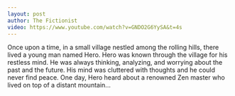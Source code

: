 ```yaml
---
layout: post
author: The Fictionist
video: https://www.youtube.com/watch?v=GNDO2G6YySA&t=4s
---
```


Once upon a time, in a small village nestled among the rolling hills, there lived a young man named Hero. Hero was known through the village for his restless mind. He was always thinking, analyzing, and worrying about the past and the future. His mind was cluttered with thoughts and he could never find peace. One day, Hero heard about a renowned Zen master who lived on top of a distant mountain...
